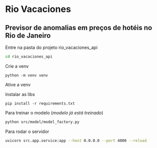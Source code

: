 # Rio Vacaciones
## Previsor de anomalias em preços de hotéis no Rio de Janeiro

Entre na pasta do projeto rio_vacaciones_api
```bash
cd rio_vacaciones_api
```

Crie a venv
```
python -m venv venv
```

Ative a venv

Instalar as libs
```
pip install -r requirements.txt
```

Para treinar o modelo (*modelo já está treinado*)
```bash
python src/model/model_factory.py
```

Para rodar o servidor
```bash
uvicorn src.app.service:app --host 0.0.0.0 --port 4000 --reload
```
